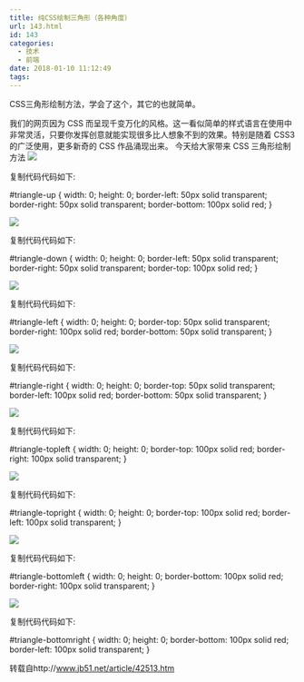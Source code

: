 ```yaml
---
title: 纯CSS绘制三角形（各种角度）
url: 143.html
id: 143
categories:
  - 技术
  - 前端
date: 2018-01-10 11:12:49
tags:
---
```


CSS三角形绘制方法，学会了这个，其它的也就简单。

我们的网页因为 CSS 而呈现千变万化的风格。这一看似简单的样式语言在使用中非常灵活，只要你发挥创意就能实现很多比人想象不到的效果。特别是随着 CSS3 的广泛使用，更多新奇的 CSS 作品涌现出来。 今天给大家带来 CSS 三角形绘制方法 ![](http://files.jb51.net/file_images/article/201310/201310290941121.jpg?201392994443)

复制代码代码如下:

#triangle-up { width: 0; height: 0; border-left: 50px solid transparent; border-right: 50px solid transparent; border-bottom: 100px solid red; }

![](http://files.jb51.net/file_images/article/201310/201310290941322.jpg?201392994757)

复制代码代码如下:

#triangle-down { width: 0; height: 0; border-left: 50px solid transparent; border-right: 50px solid transparent; border-top: 100px solid red; }

![](http://files.jb51.net/file_images/article/201310/201310290941433.jpg?201392994835)

复制代码代码如下:

#triangle-left { width: 0; height: 0; border-top: 50px solid transparent; border-right: 100px solid red; border-bottom: 50px solid transparent; }

![](http://files.jb51.net/file_images/article/201310/201310290941534.jpg?20139299495)

复制代码代码如下:

#triangle-right { width: 0; height: 0; border-top: 50px solid transparent; border-left: 100px solid red; border-bottom: 50px solid transparent; }

![](http://files.jb51.net/file_images/article/201310/201310290942025.jpg?201392994926)

复制代码代码如下:

#triangle-topleft { width: 0; height: 0; border-top: 100px solid red; border-right: 100px solid transparent; }

![](http://files.jb51.net/file_images/article/201310/201310290942136.jpg?201392994948)

复制代码代码如下:

#triangle-topright { width: 0; height: 0; border-top: 100px solid red; border-left: 100px solid transparent; }

![](http://files.jb51.net/file_images/article/201310/201310290942227.jpg?20139299509)

复制代码代码如下:

#triangle-bottomleft { width: 0; height: 0; border-bottom: 100px solid red; border-right: 100px solid transparent; }

![](http://files.jb51.net/file_images/article/201310/201310290942328.jpg?201392995028)

复制代码代码如下:

#triangle-bottomright { width: 0; height: 0; border-bottom: 100px solid red; border-left: 100px solid transparent; }

转载自http://www.jb51.net/article/42513.htm